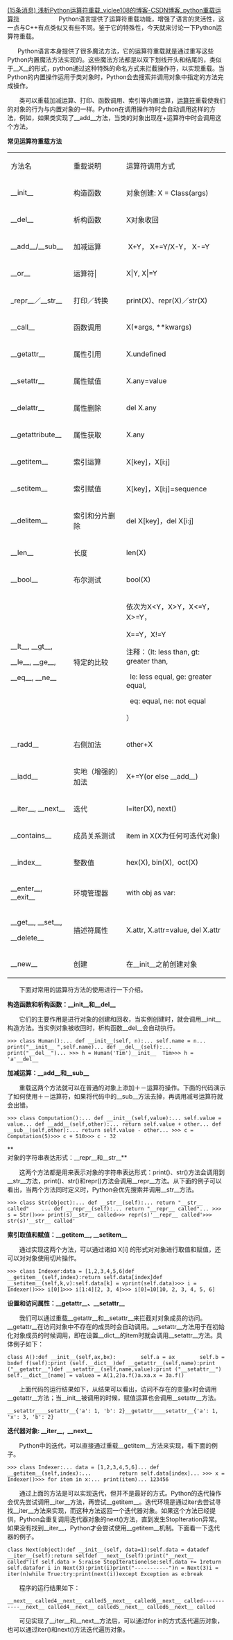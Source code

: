 [(15条消息) 浅析Python运算符重载_viclee108的博客-CSDN博客_python重载运算符](https://blog.csdn.net/goodlixueyong/article/details/52589979)       
       
       Python语言提供了运算符重载功能，增强了语言的灵活性，这一点与C++有点类似又有些不同。鉴于它的特殊性，今天就来讨论一下Python运算符重载。

      Python语言本身提供了很多魔法方法，它的运算符重载就是通过重写这些Python内置魔法方法实现的。这些魔法方法都是以双下划线开头和结尾的，类似于__X__的形式，python通过这种特殊的命名方式来拦截操作符，以实现重载。当Python的内置操作运用于类对象时，Python会去搜索并调用对象中指定的方法完成操作。

       类可以重载加减运算、打印、函数调用、索引等内置运算，[运算符](https://so.csdn.net/so/search?q=%E8%BF%90%E7%AE%97%E7%AC%A6&spm=1001.2101.3001.7020)重载使我们的对象的行为与内置对象的一样。Python在调用操作符时会自动调用这样的方法，例如，如果类实现了__add__方法，当类的对象出现在+运算符中时会调用这个方法。

**常见运算符重载方法**

<table><tbody><tr><td><p>方法名</p></td><td><p>重载说明</p></td><td><p>运算符调用方式</p></td></tr><tr><td><p><span>__init__</span></p></td><td><p><span>构造函数</span></p></td><td><p><span>对象创建: X = Class(args)</span></p></td></tr><tr><td><p><span>__del__</span></p></td><td><p><span>析构函数</span></p></td><td><p><span>X对象收回</span></p></td></tr><tr><td><p><span>__add__/__sub__</span></p></td><td><p>加减运算</p></td><td><p><span>&nbsp;X+Y， X+=Y/X-Y， X-=Y</span></p></td></tr><tr><td><p><span>__or__</span></p></td><td><p><span>运算符|</span></p></td><td><p><span>X|Y, X|=Y</span></p></td></tr><tr><td><p><span>_repr__／__str__</span></p></td><td><p><span>打印／转换</span></p></td><td><p><span>print(X)、repr(X)／str(X)</span></p></td></tr><tr><td><p><span>__call__</span></p></td><td><p><span>函数调用</span></p></td><td><p><span>X(*args, **kwargs)</span></p></td></tr><tr><td><p><span>__getattr__</span></p></td><td><p>属性引用</p></td><td><p><span>X.undefined</span></p></td></tr><tr><td><p><span>__setattr__</span></p></td><td><p><span>属性赋值</span></p></td><td><p><span>X.any=value</span></p></td></tr><tr><td><p><span>__delattr__</span></p></td><td><p><span>属性删除</span></p></td><td><p><span>del X.any</span></p></td></tr><tr><td><p><span>__getattribute__</span></p></td><td><p><span>属性获取</span></p></td><td><p><span>X.any</span></p></td></tr><tr><td><p><span>__getitem__</span></p></td><td><p><span>索引运算</span></p></td><td><p><span>X[key]，X[i:j]</span></p></td></tr><tr><td><p><span>__setitem__</span></p></td><td><p><span>索引赋值</span></p></td><td><p><span>X[key]，X[i:j]=sequence</span></p></td></tr><tr><td><p><span>__delitem__</span></p></td><td><p><span>索引和分片删除</span></p></td><td><p><span>del X[key]，del X[i:j]</span></p></td></tr><tr><td><p><span>__len__</span></p></td><td><p><span>长度</span></p></td><td><p><span>len(X)</span></p></td></tr><tr><td><p><span>__bool__</span></p></td><td><p><span>布尔测试</span></p></td><td><p><span>bool(X)</span></p></td></tr><tr><td><p><span>__lt__, __gt__,&nbsp;</span></p><p><span>__le__, __ge__,&nbsp;</span></p><p><span>__eq__, __ne__</span></p></td><td><p><span>特定的比较</span></p></td><td><p><span>依次为X&lt;Y，X&gt;Y，X&lt;=Y，X&gt;=Y，&nbsp;</span></p><p><span>X==Y，X!=Y&nbsp;</span></p><p><span>注释：（lt: less than, gt: greater than,&nbsp;</span></p><p><span>&nbsp; le: less equal, ge: greater equal,&nbsp;</span></p><p><span>&nbsp; eq: equal, ne: not equal&nbsp;</span></p><p><span>）</span></p></td></tr><tr><td><p><span>__radd__</span></p></td><td><p><span>右侧加法</span></p></td><td><p><span>other+X</span></p></td></tr><tr><td><p><span>__iadd__</span></p></td><td><p><span>实地（增强的）加法</span></p></td><td><p><span>X+=Y(or else __add__)</span></p></td></tr><tr><td><p><span>__iter__, __next__</span></p></td><td><p><span>迭代</span></p></td><td><p><span>I=iter(X), next()</span></p></td></tr><tr><td><p><span>__contains__</span></p></td><td><p><span>成员关系测试</span></p></td><td><p><span>item in X(X为任何可迭代对象)</span></p></td></tr><tr><td><p><span>__index__</span></p></td><td><p><span>整数值</span></p></td><td><p><span>hex(X), bin(X),&nbsp; oct(X)</span></p></td></tr><tr><td><p><span>__enter__, __exit__</span></p></td><td><p><span>环境管理器</span></p></td><td><p><span>with obj as var:</span></p></td></tr><tr><td><p><span>__get__, __set__,&nbsp;</span></p><p><span>__delete__</span></p></td><td><p><span>描述符属性</span></p></td><td><p><span>X.attr, X.attr=value, del X.attr</span></p></td></tr><tr><td><p><span>__new__</span></p></td><td><p><span>创建</span></p></td><td><p><span>在__init__之前创建对象</span></p></td></tr></tbody></table>

       下面对常用的运算符方法的使用进行一下介绍。

**构造函数和析构函数：\_\_init\_\_和\_\_del\_\_**

       它们的主要作用是进行对象的创建和回收，当实例创建时，就会调用\_\_init\_\_构造方法。当实例对象被收回时，析构函数\_\_del\_\_会自动执行。

```
>>> class Human():... def __init__(self, n):... self.name = n...         print("__init__ ",self.name)... def __del__(self):... print("__del__")... >>> h = Human('Tim')__init__  Tim>>> h = 'a'__del__
```

**加减运算：\_\_add\_\_和\_\_sub\_\_**

       重载这两个方法就可以在普通的对象上添加＋－运算符操作。下面的代码演示了如何使用＋－运算符，如果将代码中的\_\_sub\_\_方法去掉，再调用减号运算符就会出错。

```
>>> class Computation():... def __init__(self,value):... self.value = value... def __add__(self,other):... return self.value + other... def __sub__(self,other):... return self.value - other... >>> c = Computation(5)>>> c + 510>>> c - 32
```

**  
对象的字符串表达形式：\_\_repr\_\_和\_\_str\_\_**

       这两个方法都是用来表示对象的字符串表达形式：print()、str()方法会调用到\_\_str\_\_方法，print()、str()和repr()方法会调用\_\_repr\_\_方法。从下面的例子可以看出，当两个方法同时定义时，Python会优先搜索并调用\_\_str\_\_方法。

```
>>> class Str(object):... def __str__(self):... return "__str__ called"    ... def __repr__(self):... return "__repr__ called"... >>> s = Str()>>> print(s)__str__ called>>> repr(s)'__repr__ called'>>> str(s)'__str__ called'
```

**索引取值和赋值：\_\_getitem\_\_, \_\_setitem\_\_**

       通过实现这两个方法，可以通过诸如 X\[i\] 的形式对对象进行取值和赋值，还可以对对象使用切片操作。

```
>>> class Indexer:data = [1,2,3,4,5,6]def __getitem__(self,index):return self.data[index]def __setitem__(self,k,v):self.data[k] = vprint(self.data)>>> i = Indexer()>>> i[0]1>>> i[1:4][2, 3, 4]>>> i[0]=10[10, 2, 3, 4, 5, 6]
```

**设置和访问属性：\_\_getattr\_\_、\_\_setattr\_\_**

       我们可以通过重载\_\_getattr\_\_和\_\_setattr\_\_来拦截对对象成员的访问。\_\_getattr\_\_在访问对象中不存在的成员时会自动调用。\_\_setattr\_\_方法用于在初始化对象成员的时候调用，即在设置\_\_dict\_\_的item时就会调用\_\_setattr\_\_方法。具体例子如下：

```
class A():def __init__(self,ax,bx):        self.a = ax        self.b = bxdef f(self):print (self.__dict__)def __getattr__(self,name):print ("__getattr__")def __setattr__(self,name,value):print ("__setattr__")        self.__dict__[name] = valuea = A(1,2)a.f()a.xa.x = 3a.f()
```

       上面代码的运行结果如下，从结果可以看出，访问不存在的变量x时会调用\_\_getattr\_\_方法；当\_\_init\_\_被调用的时候，赋值运算也会调用\_\_setattr\_\_方法。  

```
__setattr____setattr__{'a': 1, 'b': 2}__getattr____setattr__{'a': 1, 'x': 3, 'b': 2}
```

**迭代器对象: \_\_iter\_\_,  \_\_next\_\_**

       Python中的迭代，可以直接通过重载\_\_getitem\_\_方法来实现，看下面的例子。  

```
>>> class Indexer:... data = [1,2,3,4,5,6]... def __getitem__(self,index):...         return self.data[index]... >>> x = Indexer()>>> for item in x:... print(item)... 123456
```

       通过上面的方法是可以实现迭代，但并不是最好的方式。Python的迭代操作会优先尝试调用\_\_iter\_\_方法，再尝试\_\_getitem\_\_。迭代环境是通过iter去尝试寻找\_\_iter\_\_方法来实现，而这种方法返回一个迭代器对象。如果这个方法已经提供，Python会重复调用迭代器对象的next()方法，直到发生StopIteration异常。如果没有找到\_\_iter\_\_，Python才会尝试使用\_\_getitem\_\_机制。下面看一下迭代器的例子。

```
class Next(object):def __init__(self, data=1):self.data = datadef __iter__(self):return selfdef __next__(self):print("__next__ called")if self.data > 5:raise StopIterationelse:self.data += 1return self.datafor i in Next(3):print(i)print("-----------")n = Next(3)i = iter(n)while True:try:print(next(i))except Exception as e:break
```

       程序的运行结果如下：

```
__next__ called4__next__ called5__next__ called6__next__ called-----------__next__ called4__next__ called5__next__ called6__next__ called
```

       可见实现了\_\_iter\_\_和\_\_next\_\_方法后，可以通过for in的方式迭代遍历对象，也可以通过iter()和next()方法迭代遍历对象。